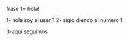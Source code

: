 frase 1= hola!
<!-- user 1 commit -->
1- hola soy el user 1
2- sigio diendo el numero 1
<!-- despues del pr -->
3-aqui seguimos